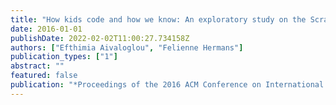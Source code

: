 ```yaml
---
title: "How kids code and how we know: An exploratory study on the Scratch repository"
date: 2016-01-01
publishDate: 2022-02-02T11:00:27.734158Z
authors: ["Efthimia Aivaloglou", "Felienne Hermans"]
publication_types: ["1"]
abstract: ""
featured: false
publication: "*Proceedings of the 2016 ACM Conference on International Computing Education Research*"
---
```


